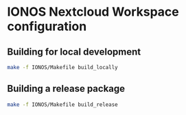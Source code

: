 <!--
 - SPDX-FileCopyrightText: 2025 STRATO GmbH
 - SPDX-License-Identifier: AGPL-3.0-or-later
-->
# IONOS Nextcloud Workspace configuration

## Building for local development

```bash
make -f IONOS/Makefile build_locally
```

## Building a release package

```bash
make -f IONOS/Makefile build_release
```
